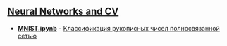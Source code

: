 ## [Neural Networks and CV](https://stepik.org/course/50352)

* [**MNIST.ipynb**](https://github.com/ZhekehZ/Stepik/blob/master/Neural_Networks_and_CV/MNIST.ipynb) 	-	[Классификация рукописных чисел полносвязанной сетью](https://stepik.org/lesson/211876/step/13)

